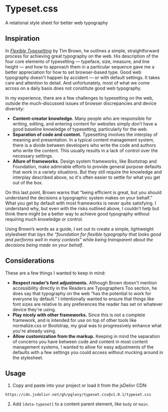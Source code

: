 # Typeset.css
A relational style sheet for better web typography

## Inspiration

In [_Flexible Typesetting_](https://abookapart.com/products/flexible-typesetting) by Tim Brown, he outlines a simple, straightforward process for achieving great typography on the web. His description of the four core elements of typesetting — typeface, size, measure, and line height — and how to approach them in a particular sequence gave me a better appreciation for how to set browser-based type. Good web typography doesn't happen by accident — or with default settings. It takes care and attention to detail. And unfortunately, most of what we come across on a daily basis does not constitute good web typography.

In my experience, there are a few challenges to typesetting on the web, outside the much-discussed issues of browser discrepancies and device diversity:

- **Content-creator knowledge.** Many people who are responsible for writing, editing, and entering content for websites simply don’t have a good baseline knowledge of typesetting, particularly for the web.
- **Separation of code and content.** Typesetting involves the interplay of meaning and presentation. In a typical content management system, there is a divide between developers who write the code and authors who write the content. This usually results in a lack of control over the necessary settings.
- **Allure of frameworks.** Design system frameworks, like Bootstrap and Foundation, make admirable efforts to provide general purpose defaults that work in a variety situations. But they still require the knowledge and interplay described above, so it's often easier to settle for what you get out of the box.

On this last point, Brown warns that “being efficient is great, but you should understand the decisions a typographic system makes on your behalf.” What you get by default with most frameworks is never quite satisfying. I understand why, but even with the risks outlined above, I couldn’t help but think there might be a better way to achieve good typography without requiring much knowledge or control.

Using Brown’s words as a guide, I set out to create a simple, lightweight stylesheet that _lays the “foundation for flexible typography that looks good and performs well in many contexts”_ while _being transparent about the decisions being made on your behalf_.

## Considerations

These are a few things I wanted to keep in mind:

- **Respect reader’s font adjustments.** Although Brown doesn't mention accessibility directly in the Readers are Typographers Too section, he does say that typography on the web “has the potential to work for everyone by default.” I intentionally wanted to ensure that things like font sizes are relative to any preferences the reader has set on whatever device they're using.
- **Play nicely with other frameworks.** Since this is not a complete framework, and is intended for use on top of other tools like normalize.css or Bootstrap, my goal was to progressively enhance what you're already using.
- **Allow customization from the markup.** Keeping in mind the separation of concerns you have between code and content in most content management systems, I wanted to allow for easy adjustments of the defaults with a few settings you could access without mucking around in the stylesheet.

## Usage

1. Copy and paste into your project or load it from the jsDelivr CDN:

```
https://cdn.jsdelivr.net/gh/pglevy/typeset.css@v1.0.1/typeset.css
```
2. Add `[data-typeset]` to a content parent element, like `body` or `main`.